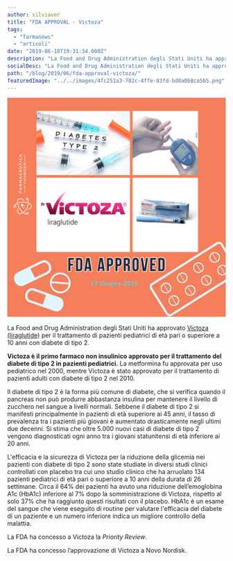 ```yaml
---
author: silviaver
title: "FDA APPROVAL - Victoza"
tags:
  - "farmanews"
  - "articoli"
date: "2019-06-18T19:31:34.000Z"
description: "La Food and Drug Administration degli Stati Uniti ha approvato Victoza (liraglutide) per il trattamento di pazienti pediatrici di età pari o superiore a 10 anni con diabete di tipo 2. "
socialDesc: "La Food and Drug Administration degli Stati Uniti ha approvato Victoza (liraglutide) per il trattamento di pazienti pediatrici di età pari o superiore a 10 anni con diabete di tipo 2."
path: "/blog/2019/06/fda-approval-victoza/"
featuredImage: "../../images/4fc251a3-702c-4ffe-83fd-bd8a0b8ca5b5.png"
---
```


![](../../images/4fc251a3-702c-4ffe-83fd-bd8a0b8ca5b5.png)

La Food and Drug Administration degli Stati Uniti ha approvato [Victoza (liraglutide)](https://www.fda.gov/news-events/press-announcements/fda-approves-new-treatment-pediatric-patients-type-2-diabetes) per il trattamento di pazienti pediatrici di età pari o superiore a 10 anni con diabete di tipo 2.

**Victoza è il primo farmaco non insulinico approvato per il trattamento del diabete di tipo 2 in pazienti pediatrici.** La metformina fu approvata per uso pediatrico nel 2000, mentre Victoza è stato approvato per il trattamento di pazienti adulti con diabete di tipo 2 nel 2010.

Il diabete di tipo 2 è la forma più comune di diabete, che si verifica quando il pancreas non può produrre abbastanza insulina per mantenere il livello di zucchero nel sangue a livelli normali. Sebbene il diabete di tipo 2 si manifesti principalmente in pazienti di età superiore ai 45 anni, il tasso di prevalenza tra i pazienti più giovani è aumentato drasticamente negli ultimi due decenni. Si stima che oltre 5.000 nuovi casi di diabete di tipo 2 vengono diagnosticati ogni anno tra i giovani statunitensi di età inferiore ai 20 anni.

L'efficacia e la sicurezza di Victoza per la riduzione della glicemia nei pazienti con diabete di tipo 2 sono state studiate in diversi studi clinici controllati con placebo tra cui uno studio clinico che ha arruolato 134 pazienti pediatrici di età pari o superiore a 10 anni della durata di 26 settimane. Circa il 64% dei pazienti ha avuto una riduzione dell’emoglobina A1c (HbA1c) inferiore al 7% dopo la somministrazione di Victoza, rispetto al solo 37% che ha raggiunto questi risultati con il placebo. HbA1c è un esame del sangue che viene eseguito di routine per valutare l'efficacia del diabete di un paziente e un numero inferiore indica un migliore controllo della malattia.

La FDA ha concesso a Victoza la _Priority Review_.

La FDA ha concesso l’approvazione di Victoza a Novo Nordisk.
